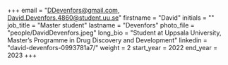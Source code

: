 +++
email = "DDevenfors@gmail.com, David.Devenfors.4860@student.uu.se"
firstname = "David"
initials = ""
job_title = "Master student"
lastname = "Devenfors"
photo_file = "people/DavidDevenfors.jpeg"
long_bio = "Student at Uppsala University, Master’s Programme in Drug Discovery and Development"
linkedin = "david-devenfors-0993781a7/"
weight = 2
start_year = 2022
end_year = 2023
+++

